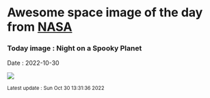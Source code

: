 
# Awesome space image of the day from [NASA](https://api.nasa.gov/)

### Today image : Night on a Spooky Planet
Date : 2022-10-30

![](https://apod.nasa.gov/apod/image/2210/Hverir_Vetter_960.jpg)

<small>Latest update : Sun Oct 30 13:31:36 2022</small>
        